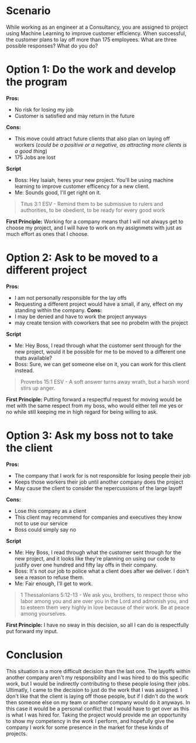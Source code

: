 # Scenario
While working as an engineer at a Consultancy, you are assigned to project using Machine Learning to improve customer efficiency. 
When successful, the customer plans to lay off more than 175 employees. What are three possible responses? What do you do?
# Option 1: Do the work and develop the program
**Pros:**
- No risk for losing my job
- Customer is satisfied and may return in the future

**Cons:**
- This move could attract future clients that also plan on laying off workers (_could be a positive or a negative, as attracting more clients is a good thing_)
- 175 Jobs are lost 

**Script**
- Boss: Hey Isaiah, heres your new project. You'll be using machine learning to improve customer efficency for a new client.
- Me: Sounds good, I'll get right on it.
> Titus 3:1 ESV - Remind them to be submissive to rulers and authorities, to be obedient, to be ready for every good work

**First Principle:**
Working for a company means that I will not always get to choose my project, and I will have to work on my assignmets with just as much effort as ones that I choose.

# Option 2: Ask to be moved to a different project
**Pros:**
- I am not personally responsible for the lay offs
- Requesting a different project would have a small, if any, effect on my standing within the company.
**Cons:**
- I may be denied and have to work the project anyways
- may create tension with coworkers that see no probelm with the project

**Script**
- Me: Hey Boss, I read through what the customer sent through for the new project, would it be possible for me to be moved to a different one thats available?
- Boss: Sure, we can get someone else on it, you can work for this client instead.

> Proverbs 15:1 ESV - A soft answer turns away wrath, but a harsh word stirs up anger.

**First Principle:**
Putting forward a respectful request for moving would be met with the same respect from my boss, who would either tell me yes or no while still keeping me in high regard for being willing to ask.

# Option 3: Ask my boss not to take the client
**Pros:**
- The company that I work for is not responsible for losing people their job
- Keeps those workers their job until another company does the project
- May cause the client to consider the repercussions of the large layoff

**Cons:**
- Lose this company as a client
- This client may recommend for companies and executives they know not to use our service
- Boss could simply say no

**Script**
- Me: Hey Boss, I read through what the customer sent through for the new project, and it looks like they're planning on using our code to justify over one hundred and fifty lay offs in their company.
- Boss: It's not our job to police what a client does after we deliver. I don't see a reason to refuse them.
- Me: Fair enough, I'll get to work.

> 1 Thessalonians 5:12-13 - We ask you, brothers, to respect those who labor among you and are over you in the Lord and admonish you, and to esteem them very highly in love because of their work. Be at peace among yourselves.

**First Principle:**
I have no sway in this decision, so all I can do is respectfully put forward my input.

# Conclusion
This situation is a more difficult decision than the last one. The layoffs within another company aren't my responsibility and I was hired to do this specific work, but I would be indirectly contributing to these people losing their jobs. Ultimatly, I came to the decision to just do the work that I was assigned. I don't like that the client is laying off those people, but if I didn't do the work then someone else on my team or another company would do it anyways. In this case it would be a personal conflict that I would have to get over as this is what I was hired for. Taking the project would provide me an opportunity to show my competency in the work I perform, and hopefully give the company I work for some presence in the market for these kinds of projects. 
